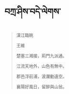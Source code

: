 # བཀྲ་ཤིས་བདེ་ལེགས་
> 漢江臨眺
> 
> 王維
> 
> 楚塞三湘接，荊門九派通。
> 
> 江流天地外，山色有無中。
> 
> 郡邑浮前浦，波瀾動遠空。
> 
> 襄陽好風日，留醉與山翁。
>